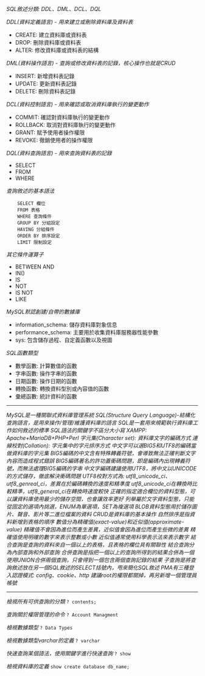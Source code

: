 *SQL敘述分類: DDL、DML、DCL、DQL*

*DDL(資料定義語言) - 用來建立或刪除資料庫及資料表*
- CREATE: 建立資料庫或資料表
- DROP: 刪除資料庫或資料表
- ALTER: 修改資料庫或資料表的結構

*DML(資料操作語言) - 查詢或修改資料表的記錄，核心操作也就是CRUD*
- INSERT: 新增資料表記錄
- UPDATE: 更新資料表記錄
- DELETE: 刪除資料表記錄

*DCL(資料控制語言) - 用來確認或取消資料庫執行的變更動作*
- COMMIT: 確認對資料庫執行的變更動作
- ROLLBACK: 取消對資料庫執行的變更動作
- GRANT: 賦予使用者操作權限
- REVOKE: 徹銷使用者的操作權限

*DQL(資料查詢語言) - 用來查詢資料表的記錄*
- SELECT
- FROM
- WHERE

*查詢敘述的基本語法*
```
	SELECT 欄位
	FROM 表格
	WHERE 查詢條件
	GROUP BY 分組設定
	HAVING 分組條件
	ORDER BY 排序設定
	LIMIT 限制設定
```

*其它條件運算子*
- BETWEEN AND
- IN()
- IS
- NOT
- IS NOT
- LIKE

*MySQL默認創建/自帶的數據庫*
- information_schema: 儲存資料庫對象信息
- performance_schema: 主要用於收集資料庫服務器性能參數
- sys: 包含儲存過程、自定義函數以及視圖

*SQL函數類型*
- 數學函數: 計算數值的函數
- 字串函數: 操作字串的函數
- 日期函數: 操作日期的函數
- 轉換函數: 轉換資料型別或內容值的函數
- 彙總函數: 統計資料的函數

***

*MySQL是一種關聯式資料庫管理系統*
*SQL(Structure Query Language)-結構化查詢語言，是用來操作/管理/維護資料庫的語言*
*SQL是一套用來規範執行資料庫工作如何敘述的標準*
*SQL語法的關鍵字不區分大小寫*
*XAMPP: Apache+MariaDB+PHP+Perl*
*字元集(Character set): 資料庫文字的編碼方式*
*連線校對(Collation): 字元集中的字元排序方式*
*中文字可以選BIG5和UTF8的編碼當做資料庫的字元集*
*BIG5編碼的中文含有特殊轉義符號，會導致無法正確判斷文字內容而造成程式錯誤*
*BIG5編碼著名的許功蓋衝碼問題，即是編碼內出現轉義符號，而無法處理BIG5編碼的字串*
*中文字編碼建議使用UTF8，將中文以UNICODE的方式儲存，徹底解決衝碼問題*
*UTF8校對方式為: utf8_unicode_ci、utf8_genreal_ci，差異在於編碼轉換的速度和精準度*
*utf8_unicode_ci在轉換時比較精準，utf8_general_ci在轉換時速度較快*
*正確的指定適合欄位的資料型態，可以讓資料庫使用最少的儲存空間，也會讓效率更好*
*列舉屬於文字資料型態，只能從固定的選項內挑選，ENUM為單選項，SET為複選項*
*BLOB資料型態用於儲存圖片、聲音、影片等二進位檔案的資料*
*CRUD是資料庫的基本操作*
*自然排序是指資料新增到表格的順序*
*數值分為精確值(exact-value)和近似值(approximate-value)*
*精確值不會因為進位而產生差異，近似值會因為進位而產生些微的差異*
*精確值使用明確的數字來表示整數或小數*
*近似值通常使用科學表示法來表示數字*
*結合查詢是查詢的資料來自一個以上的表格，且表格的欄位具有關聯性*
*結合查詢分為內部查詢和外部查詢*
*合併查詢是指把一個以上的查詢所得到的結果合併為一個*
*使用UNION合併兩個查詢，只會得到一個包含兩個查詢記錄的結果*
*子查詢是將查詢敘述放在另一個SQL敘述的SELECT括號內，甩來簡化SQL敘述*
*PMA有三種登入認證模式: config、cookie、http*
*建議root的權限都關掉，再另新增一個管理員帳號*

***

*檢視所有可供查詢的分類*
`? contents;`

*查詢關於權限管理的命令*
`? Account Managment`

*檢視數據類型*
`? Data Types`

*檢視數據類型varchar的定義*
`? varchar`

*快速查詢某個語法，使用關鍵字進行快速查詢*
`? show`

*檢視資料庫的定義*
`show create database db_name;`



